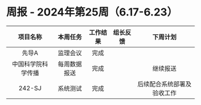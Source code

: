 
# 周报 - 2024年第25周（6.17-6.23）


|   项目名称    |  本周任务  | 工作结果 | 组长反馈 |     下周计划      |
| :-------: | :----: | :--: | :--: | :-----------: |
| 先导A | 监理会议 |  完成  |      |           |
| 中国科学院科学传播 | 每周数据报送 |  完成  |      |     继续报送      |
|  242-SJ   |  系统测试  |  完成  |      | 后续配合系统部署及验收工作 |



